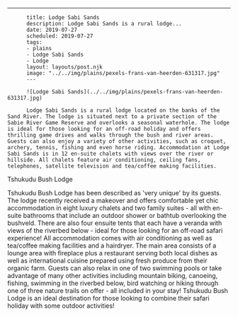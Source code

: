 ---
          title: Lodge Sabi Sands
          description: Lodge Sabi Sands is a rural lodge...
          date: 2019-07-27
          scheduled: 2019-07-27
          tags:
          - plains
          - Lodge Sabi Sands
          - Lodge
          layout: layouts/post.njk
          image: "../../img/plains/pexels-frans-van-heerden-631317.jpg"
          ---
          
          ![Lodge Sabi Sands](../../img/plains/pexels-frans-van-heerden-631317.jpg)
          
          Lodge Sabi Sands is a rural lodge located on the banks of the Sand River. The lodge is situated next to a private section of the Sabie River Game Reserve and overlooks a seasonal waterhole. The lodge is ideal for those looking for an off-road holiday and offers thrilling game drives and walks through the bush and river areas. Guests can also enjoy a variety of other activities, such as croquet, archery, tennis, fishing and even horse riding. Accommodation at Lodge Sabi Sands is in 12 en-suite chalets with views over the river or hillside. All chalets feature air conditioning, ceiling fans, telephones, satellite television and tea/coffee making facilities.

Tshukudu Bush Lodge

Tshukudu Bush Lodge has been described as 'very unique' by its guests. The lodge recently received a makeover and offers comfortable yet chic accommodation in eight luxury chalets and two family suites - all with en-suite bathrooms that include an outdoor shower or bathtub overlooking the bushveld. There are also four ensuite tents that each have a veranda with views of the riverbed below - ideal for those looking for an off-road safari experience! All accommodation comes with air conditioning as well as tea/coffee making facilities and a hairdryer. The main area consists of a lounge area with fireplace plus a restaurant serving both local dishes as well as international cuisine prepared using fresh produce from their organic farm. Guests can also relax in one of two swimming pools or take advantage of many other activities including mountain biking, canoeing, fishing, swimming in the riverbed below, bird watching or hiking through one of three nature trails on offer - all included in your stay! Tshukudu Bush Lodge is an ideal destination for those looking to combine their safari holiday with some outdoor activities!